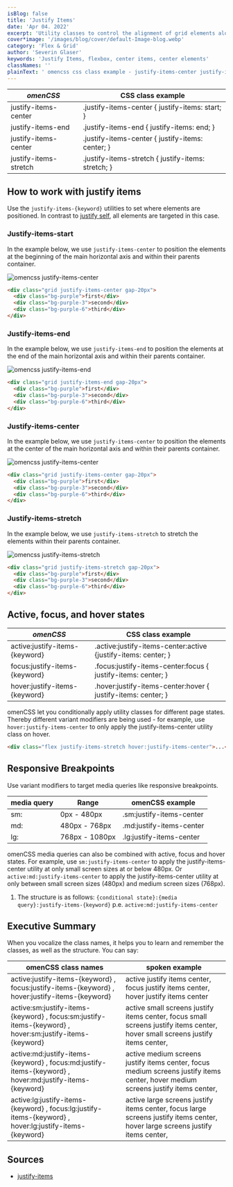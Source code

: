 ```yaml
---
isBlog: false
title: 'Justify Items'
date: 'Apr 04. 2022'
excerpt: 'Utility classes to control the alignment of grid elements along the horizontal axis.'
cover*image: '/images/blog/cover/default-Image-blog.webp'
category: 'Flex & Grid'
author: 'Severin Glaser'
keywords: 'Justify Items, flexbox, center items, center elements'
classNames: ''
plainText: ' omencss css class example - justify-items-center justify-items-center justify-items: start; justify-items-end justify-items-end justify-items: end; justify-items-center justify-items-center justify-items: center; justify-items-stretch justify-items-stretch justify-items: stretch; how to work with justify items use the justify-items- keyword utilities to set where elements are positioned in contrast to justify self docs flexbox-justify-self all elements are targeted in this case justify-items-start in the example below we use justify-items-center to position the elements at the beginning of the main horizontal axis and within their parents container ! omencss justify-items-center images docs flex justify-items-center webp?style=centerme html div class=grid justify-items-center gap-20px div class=bg-purple first div div class=bg-purple-3 second div div class=bg-purple-6 third div div justify-items-end in the example below we use justify-items-end to position the elements at the end of the main horizontal axis and within their parents container ! omencss justify-items-end images docs flex justify-items-end webp?style=centerme html div class=grid justify-items-end gap-20px div class=bg-purple first div div class=bg-purple-3 second div div class=bg-purple-6 third div div justify-items-center in the example below we use justify-items-center to position the elements at the center of the main horizontal axis and within their parents container ! omencss justify-items-center images docs flex justify-items-center webp?style=centerme html div class=grid justify-items-center gap-20px div class=bg-purple first div div class=bg-purple-3 second div div class=bg-purple-6 third div div justify-items-stretch in the example below we use justify-items-stretch to stretch the elements within their parents container ! omencss justify-items-stretch images docs flex justify-items-stretch webp?style=centerme html div class=grid justify-items-stretch gap-20px div class=bg-purple first div div class=bg-purple-3 second div div class=bg-purple-6 third div div active focus and hover states omencss css class example active:justify-items- keyword active :justify-items-center:active justify-items: center; focus:justify-items- keyword focus :justify-items-center:focus justify-items: center; hover:justify-items- keyword hover :justify-items-center:hover justify-items: center; omencss let you conditionally apply utility classes for different page states thereby different variant modifiers are being used - for example use hover:justify-items-center to only apply the justify-items-center utility class on hover html div class=flex justify-items-stretch hover:justify-items-center div responsive breakpoints use variant modifiers to target media queries like responsive breakpoints media query range omencss example - sm: 0px - 480px sm:justify-items-center md: 480px - 768px md:justify-items-center lg: 768px - 1080px lg:justify-items-center omencss media queries can also be combined with active focus and hover states for example use sm:justify-items-center to apply the justify-items-center utility at only small screen sizes at or below 480px or active:md:justify-items-center to apply the justify-items-center utility at only between small screen sizes 480px and medium screen sizes 768px 1 the structure is as follows: conditional state : media query :justify-items- keyword p e active:md:justify-items-center executive summary when you vocalize the class names it helps you to learn and remember the classes as well as the structure you can say: omencss class names spoken example - - active:justify-items- keyword focus:justify-items- keyword hover:justify-items- keyword active justify items center focus justify items center hover justify items center active:sm:justify-items- keyword focus:sm:justify-items- keyword hover:sm:justify-items- keyword active small screens justify items center focus small screens justify items center hover small screens justify items center active:md:justify-items- keyword focus:md:justify-items- keyword hover:md:justify-items- keyword active medium screens justify items center focus medium screens justify items center hover medium screens justify items center active:lg:justify-items- keyword focus:lg:justify-items- keyword hover:lg:justify-items- keyword active large screens justify items center focus large screens justify items center hover large screens justify items center '
---
```


| _omenCSS_             | CSS class example                                  |
| --------------------- | -------------------------------------------------- |
| justify-items-center  | .justify-items-center { justify-items: start; }    |
| justify-items-end     | .justify-items-end { justify-items: end; }         |
| justify-items-center  | .justify-items-center { justify-items: center; }   |
| justify-items-stretch | .justify-items-stretch { justify-items: stretch; } |

## How to work with justify items

Use the `justify-items-{keyword}` utilities to set where elements are positioned. In contrast to [justify self](/docs/flexbox-justify-self), all elements are targeted in this case.

### Justify-items-start

In the example below, we use `justify-items-center` to position the elements at the beginning of the main horizontal axis and within their parents container.

![omencss justify-items-center](/images/docs/flex/justify-items-center.webp?style=centerme)

```html
<div class="grid justify-items-center gap-20px">
  <div class="bg-purple">first</div>
  <div class="bg-purple-3">second</div>
  <div class="bg-purple-6">third</div>
</div>
```

### Justify-items-end

In the example below, we use `justify-items-end` to position the elements at the end of the main horizontal axis and within their parents container.

![omencss justify-items-end](/images/docs/flex/justify-items-end.webp?style=centerme)

```html
<div class="grid justify-items-end gap-20px">
  <div class="bg-purple">first</div>
  <div class="bg-purple-3">second</div>
  <div class="bg-purple-6">third</div>
</div>
```

### Justify-items-center

In the example below, we use `justify-items-center` to position the elements at the center of the main horizontal axis and within their parents container.

![omencss justify-items-center](/images/docs/flex/justify-items-center.webp?style=centerme)

```html
<div class="grid justify-items-center gap-20px">
  <div class="bg-purple">first</div>
  <div class="bg-purple-3">second</div>
  <div class="bg-purple-6">third</div>
</div>
```

### Justify-items-stretch

In the example below, we use `justify-items-stretch` to stretch the elements within their parents container.

![omencss justify-items-stretch](/images/docs/flex/justify-items-stretch.webp?style=centerme)

```html
<div class="grid justify-items-stretch gap-20px">
  <div class="bg-purple">first</div>
  <div class="bg-purple-3">second</div>
  <div class="bg-purple-6">third</div>
</div>
```

## Active, focus, and hover states

| _omenCSS_                      | CSS class example                                              |
| ------------------------------ | -------------------------------------------------------------- |
| active:justify-items-{keyword} | .active\:justify-items-center:active {justify-items: center; } |
| focus:justify-items-{keyword}  | .focus\:justify-items-center:focus { justify-items: center; }  |
| hover:justify-items-{keyword}  | .hover\:justify-items-center:hover { justify-items: center; }  |

omenCSS let you conditionally apply utility classes for different page states. Thereby different variant modifiers are being used - for example, use `hover:justify-items-center` to only apply the justify-items-center utility class on hover.

```html
<div class="flex justify-items-stretch hover:justify-items-center">...</div>
```

## Responsive Breakpoints

Use variant modifiers to target media queries like responsive breakpoints.

| media query | Range          | omenCSS example          |
| ----------- | -------------- | ------------------------ |
| sm:         | 0px - 480px    | .sm:justify-items-center |
| md:         | 480px - 768px  | .md:justify-items-center |
| lg:         | 768px - 1080px | .lg:justify-items-center |

omenCSS media queries can also be combined with active, focus and hover states. For example, use `sm:justify-items-center` to apply the justify-items-center utility at only small screen sizes at or below 480px. Or `active:md:justify-items-center` to apply the justify-items-center utility at only between small screen sizes (480px) and medium screen sizes (768px).

1. The structure is as follows: `{conditional state}:{media query}:justify-items-{keyword}` p.e. `active:md:justify-items-center`

## Executive Summary

When you vocalize the class names, it helps you to learn and remember the classes, as well as the structure. You can say:

| omenCSS class names                                                                                     | spoken example                                                                                                                    |
| ------------------------------------------------------------------------------------------------------- | --------------------------------------------------------------------------------------------------------------------------------- |
| active:justify-items-{keyword} , focus:justify-items-{keyword} , hover:justify-items-{keyword}          | active justify items center, focus justify items center, hover justify items center                                               |
| active:sm:justify-items-{keyword} , focus:sm:justify-items-{keyword} , hover:sm:justify-items-{keyword} | active small screens justify items center, focus small screens justify items center, hover small screens justify items center,    |
| active:md:justify-items-{keyword} , focus:md:justify-items-{keyword} , hover:md:justify-items-{keyword} | active medium screens justify items center, focus medium screens justify items center, hover medium screens justify items center, |
| active:lg:justify-items-{keyword} , focus:lg:justify-items-{keyword} , hover:lg:justify-items-{keyword} | active large screens justify items center, focus large screens justify items center, hover large screens justify items center,    |

## Sources

- [justify-items](https://developer.mozilla.org/en-US/docs/Web/CSS/justify-items)
